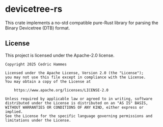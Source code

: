 # devicetree-rs
This crate implements a no-std compatible pure-Rust library for parsing the Binary Devicetree (DTB) format.

## License
This project is licensed under the Apache-2.0 license.
```
Copyright 2025 Cedric Hammes

Licensed under the Apache License, Version 2.0 (the "License");
you may not use this file except in compliance with the License.
You may obtain a copy of the License at

	https://www.apache.org/licenses/LICENSE-2.0
	
Unless required by applicable law or agreed to in writing, software
distributed under the License is distributed on an "AS IS" BASIS,
WITHOUT WARRANTIES OR CONDITIONS OF ANY KIND, either express or implied.
See the License for the specific language governing permissions and
limitations under the License.
```
